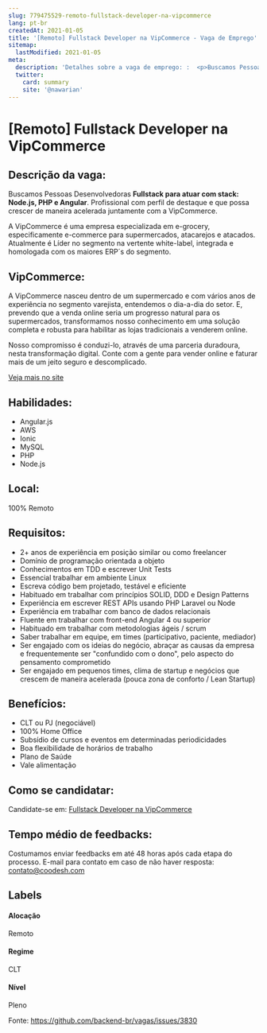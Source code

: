 ```yaml
---
slug: 779475529-remoto-fullstack-developer-na-vipcommerce
lang: pt-br
createdAt: 2021-01-05
title: '[Remoto] Fullstack Developer na VipCommerce - Vaga de Emprego'
sitemap:
  lastModified: 2021-01-05
meta:
  description: 'Detalhes sobre a vaga de emprego: :  <p>Buscamos Pessoas Desenvolvedoras <strong>Fullstack para atuar com stack: Node.js, PHP e Angular</strong>. Profissional com perfil de destaque e que possa crescer de maneira acelerada juntamente com a VipCommerce.</p> <p>A VipCommerce é uma empresa especializada em e-grocery, especificamente e-commerce para supermercados, atacarejos e atacados. Atualmente é Líder no segmento na vertente white-label, integrada e homologada com os maiores ERP´s do segmento.</p>'
  twitter:
    card: summary
    site: '@nawarian'
---
```


# [Remoto] Fullstack Developer na VipCommerce

## Descrição da vaga: 
 <p>Buscamos Pessoas Desenvolvedoras <strong>Fullstack para atuar com stack: Node.js, PHP e Angular</strong>. Profissional com perfil de destaque e que possa crescer de maneira acelerada juntamente com a VipCommerce.</p>
<p>A VipCommerce é uma empresa especializada em e-grocery, especificamente e-commerce para supermercados, atacarejos e atacados. Atualmente é Líder no segmento na vertente white-label, integrada e homologada com os maiores ERP´s do segmento.</p>

## VipCommerce: 
 <p>A VipCommerce nasceu dentro de um supermercado e com vários anos de experiência no segmento varejista, entendemos o dia-a-dia do setor. E, prevendo que a venda online seria um progresso natural para os supermercados, transformamos nosso conhecimento em uma solução completa e robusta para habilitar as lojas tradicionais a venderem online.</p>

<p>Nosso compromisso é conduzi-lo, através de uma parceria duradoura, nesta transformação digital. Conte com a gente para vender online e faturar mais de um jeito seguro e descomplicado.<br></p><a href='https://coodesh.com/empresas/vipcommerce'>Veja mais no site</a>

 ## Habilidades: 
 - Angular.js 
- AWS 
- Ionic 
- MySQL 
- PHP 
- Node.js

## Local: 
 100% Remoto

## Requisitos: 
 - 2+ anos de experiência em posição similar ou como freelancer 
- Domínio de programação orientada a objeto 
- Conhecimentos em TDD e escrever Unit Tests 
- Essencial trabalhar em ambiente Linux 
- Escreva código bem projetado, testável e eficiente 
- Habituado em trabalhar com princípios SOLID, DDD e Design Patterns 
- Experiência em escrever REST APIs usando PHP Laravel ou Node 
- Experiência em trabalhar com banco de dados relacionais 
- Fluente em trabalhar com front-end Angular 4 ou superior 
- Habituado em trabalhar com metodologias ágeis / scrum 
- Saber trabalhar em equipe, em times (participativo, paciente, mediador) 
- Ser engajado com os ideias do negócio, abraçar as causas da empresa e frequentemente ser "confundido com o dono", pelo aspecto do pensamento comprometido 
- Ser engajado em pequenos times, clima de startup e negócios que crescem de maneira acelerada (pouca zona de conforto / Lean Startup)

## Benefícios: 
 - CLT ou PJ (negociável) 
- 100% Home Office 
- Subsídio de cursos e eventos em determinadas periodicidades 
- Boa flexibilidade de horários de trabalho 
- Plano de Saúde 
- Vale alimentação

## Como se candidatar:
Candidate-se em: [Fullstack Developer na VipCommerce](https://coodesh.com/vagas/fullstack-developer-153450?origin=github&modal=open)

## Tempo médio de feedbacks:
 Costumamos enviar feedbacks em até 48 horas após cada etapa do processo. E-mail para contato em caso de não haver resposta: [contato@coodesh.com](mailto:contato@coodesh.com)

## Labels

#### Alocação
Remoto

#### Regime
CLT

#### Nível
Pleno

Fonte: https://github.com/backend-br/vagas/issues/3830